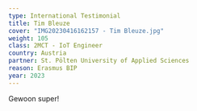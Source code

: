 ```yaml
---
type: International Testimonial
title: Tim Bleuze
cover: "IMG20230416162157 - Tim Bleuze.jpg"
weight: 105
class: 2MCT - IoT Engineer
country: Austria
partner: St. Pölten University of Applied Sciences
reason: Erasmus BIP
year: 2023
---
```


Gewoon super!
